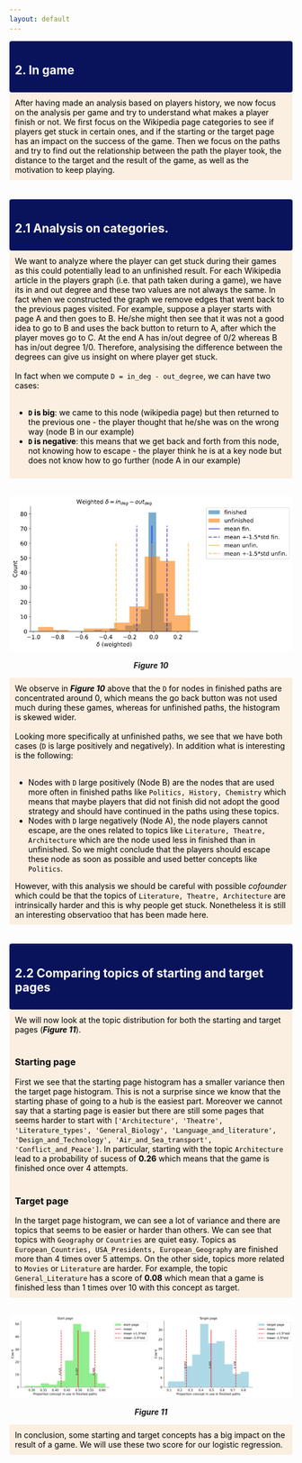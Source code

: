 ```yaml
---
layout: default
---
```


<div style='background-color:#08135c; border-left: solid #darkblue 4px; border-radius: 4px; padding:0.7em;'>
       <h2 style="color:white">2. In game</h2>
</div>
<div style='background-color:#faefe1; border-left: solid #darkblue 4px; border-radius: 4px; padding:0.7em;'>
    <span style="color:black">
        After having made an analysis based on players history, we now focus on the analysis per game and try to understand what makes a player finish or not. We first focus on the Wikipedia page categories to see if players get stuck in certain ones, and if the starting or the target page has an impact on the success of the game. Then we focus on the paths and try to find out the relationship between the path the player took, the distance to the target and the result of the game, as well as the motivation to keep playing.
    </span>
</div><br /><br />

<div style='background-color:#08135c; border-left: solid #darkblue 4px; border-radius: 4px; padding:0.7em;'>
       <h2 style="color:white">2.1 Analysis on categories.</h2>
</div>
<div style='background-color:#faefe1; border-left: solid #darkblue 4px; border-radius: 4px; padding:0.7em;'>
    <span style="color:black">
        We want to analyze where the player can get stuck during their games as this could potentially lead to an unfinished result. For each Wikipedia article in the players graph (i.e. that path taken during a game), we have its in and out degree and these two values are not always the same. In fact when we constructed  the graph we remove edges that went back to the previous pages visited. For example, suppose a player starts with page A and then goes to B. He/she might then see that it was not a good idea to go to B and uses the back button to return to A, after which the player moves go to C. At the end A has in/out degree of 0/2 whereas B has in/out degree 1/0. Therefore, analysising the difference between the degrees can give us insight on where player get stuck. <br><br>
        In fact when we compute <code class='python'>D = in_deg - out_degree</code>, we can have two cases:<br><br>
        <ul>
        <li><b><code class='python'>D</code> is big</b>: we came to this node (wikipedia page) but then returned to the previous one - the player thought that he/she was on the wrong way (node B in our example)</li>
        <li><b><code class='python'>D</code> is negative</b>: this means that we get back and forth from this node, not knowing how to escape - the player think he is at a key node but does not know how to go further (node A in our example)</li>
        </ul>
    </span>
</div>
<br />
<p align="center">
    <img src="figures/fig10.jpg" width="600"/> 
</p>
<p align="center">
    <i ><b>Figure 10</b></i>
</p>
<div style='background-color:#faefe1; border-left: solid #darkblue 4px; border-radius: 4px; padding:0.7em;'>
    <span style="color:black">
        We observe in <i><b>Figure 10</b></i> above that the <code class='python'>D</code> for nodes in finished paths are concentrated around 0, which means the go back button was not used much during these games, whereas for unfinished paths, the histogram is skewed wider. <br><br>
        Looking more specifically at unfinished paths, we see that we have both cases (<code class='python'>D</code> is large positively and negatively). In addition what is interesting is the following: <br><br>
        <ul>
            <li>Nodes with <code class='python'>D</code> large positively (Node B) are the nodes that are used more often in finished paths like <code class='python'>Politics, History, Chemistry</code> which means that maybe players that did not finish did not adopt the good strategy and should have continued in the paths using these topics.</li>
            <li>Nodes with <code class='python'>D</code> large negatively (Node A), the node players cannot escape, are the ones related to topics like <code class='python'>Literature, Theatre, Architecture</code> which are the node used less in finished than in unfinished. So we might conclude that the players should escape these node as soon as possible and used better concepts like  <code class='python'>Politics</code>.</li>
        </ul>
        However, with this analysis we should be careful with possible <i>cofounder</i> which could be that the topics of <code class='python'>Literature, Theatre, Architecture</code> are intrinsically harder and this is why people get stuck. Nonetheless it is still an interesting observatioo that has been made here.
    </span>
</div><br /><br />
<div style='background-color:#08135c; border-left: solid #darkblue 4px; border-radius: 4px; padding:0.7em;'>
       <h2 style="color:white">2.2 Comparing topics of starting and target pages</h2>
</div>
<div style='background-color:#faefe1; border-left: solid #darkblue 4px; border-radius: 4px; padding:0.7em;'>
    <span style="color:black">
        We will now look at the topic distribution for both the starting and target pages (<i><b>Figure 11</b></i>). <br><br>
        <h3><b>Starting page</b></h3>
        First we see that the starting page histogram has a smaller variance then the target page histogram. This is not a surprise since we know that the starting phase of going to a hub is the easiest part. Moreover we cannot say that a starting page is easier but there are still some pages that seems harder to start with  <code class='python'>['Architecture', 'Theatre', 'Literature_types', 'General_Biology', 'Language_and_literature', 'Design_and_Technology', 'Air_and_Sea_transport', 'Conflict_and_Peace']</code>. In particular, starting with the topic <code class='python'>Architecture</code> lead to a probability of sucess of <b>0.26</b> which means that the game is finished once over 4 attempts. <br><br>
        <h3><b>Target page</b></h3>
        In the target page histogram, we can see a lot of variance and there are topics that seems to be easier or harder than others. We can see that topics with <code class='python'>Geography</code> or <code class='python'>Countries</code> are quiet easy. Topics as <code class='python'>European_Countries, USA_Presidents, European_Geography</code> are finished more than 4 times over 5 attemps. On the other side, topics more related to <code class='python'>Movies</code> or <code class='python'>Literature</code> are harder. For example, the topic <code class='python'>General_Literature</code> has a score of <b>0.08</b> which mean that a game is finished less than 1 times over 10 with this concept as target.
    </span>
</div>
<br />
<p align="center">
    <img src="figures/fig11.jpg" width="700"/> 
</p>
<p align="center">
    <i ><b>Figure 11</b></i>
</p>
<div style='background-color:#faefe1; border-left: solid #darkblue 4px; border-radius: 4px; padding:0.7em;'>
    <span style="color:black">
        In conclusion, some starting and target concepts has a big impact on the result of a game. We will use these two score for our logistic regression.
    </span>
</div>

